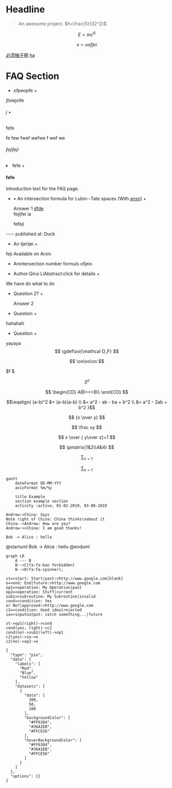 # Headline

> An awesome project. $h=\frac{5}{32^2}$

$$E=mc^6$$

$$x=uofjei$$

[必须柚子啊](test.md)
[ha](ni.md)

# FAQ Section

- ofpeopfe +


jfoiejoife

###### j +
fefe



fe
few
fwef
wefwe
f
wef
we

###### fejifeji

<li> fefe + </li>

#### fefe

Introduction text for the FAQ page.

- • An intersection formula for Lubin--Tate spaces (With [ansn](qirui.li)) +

  Answer 1 [dfde](qirui.li)</br> fejijfei ia

  fefeji

---- published at: Duck


+ An tjerijei +

 feji
Available on Arxiv


- Anintersection number formuls ofjeio
+ Author:Qirui LiAbstract:click for details +

 We have do what to do

+ Question 2? +

  Answer 2

+ Question +

 hahahah


+ Question +

yayaya
$$
\gdef\oo{\mathcal O_F}
$$


$$
\oo\oo\oo
$$

$f
$

$$
3^σ
$$

$$
\begin{CD}
A@>>>B\\
\end{CD}
$$

$$\eqalign{
(a-b)^2 &= (a-b)(a-b) \\
        &= a^2 - ab - ba + b^2 \\
        &= a^2 - 2ab + b^2
}$$

$$
{x \over y}
$$

$$
\frac xy
$$

$$
x \over { y\over z}+1
$$

$$
\pmatrix{1&2\\4&4}
$$

$$
∑_{n=1}
$$

$$
\sum_{n=1}
$$
``` mermaid
gantt
    dateFormat DD-MM-YYY
    axisFormat %m/%y

    title Example
    section example section
    activity :active, 01-02-2019, 03-08-2019
```


``` sequence-diagrams
Andrew->China: Says
Note right of China: China thinks\nabout it
China-->Andrew: How are you?
Andrew->>China: I am good thanks!
```

``` plantuml
Bob -> Alice : hello
```

@startuml
Bob -> Alice : hello
@enduml



```mermaid
graph LR
    A --- B
    B-->C[fa:fa-ban forbidden]
    B-->D(fa:fa-spinner);
```


``` flowchart
st=>start: Start|past:>http://www.google.com[blank]
e=>end: End|future:>http://www.google.com
op1=>operation: My Operation|past
op2=>operation: Stuff|current
sub1=>subroutine: My Subroutine|invalid
cond=>condition: Yes
or No?|approved:>http://www.google.com
c2=>condition: Good idea|rejected
io=>inputoutput: catch something...|future

st->op1(right)->cond
cond(yes, right)->c2
cond(no)->sub1(left)->op1
c2(yes)->io->e
c2(no)->op2->e
```


``` chart
{
  "type": "pie",
  "data": {
    "labels": [
      "Red",
      "Blue",
      "Yellow"
    ],
    "datasets": [
      {
        "data": [
          300,
          50,
          100
        ],
        "backgroundColor": [
          "#FF6384",
          "#36A2EB",
          "#FFCE56"
        ],
        "hoverBackgroundColor": [
          "#FF6384",
          "#36A2EB",
          "#FFCE56"
        ]
      }
    ]
  },
  "options": {}
}
```

